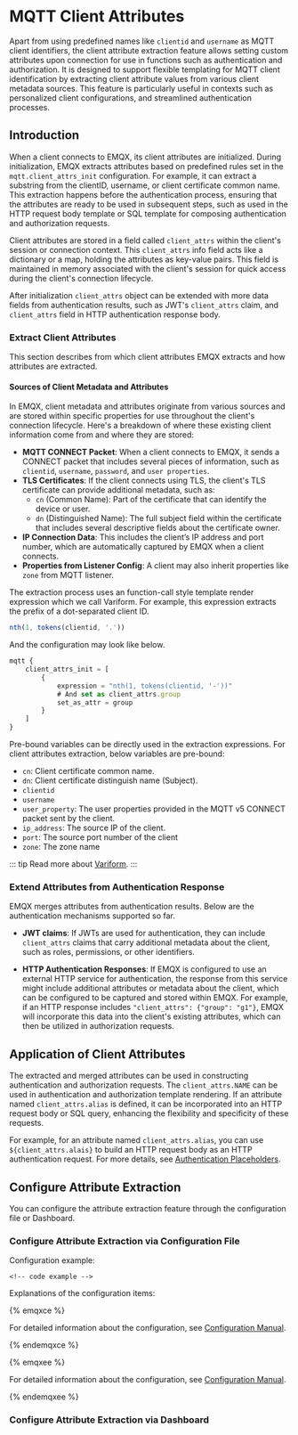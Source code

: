 # MQTT Client Attributes

Apart from using predefined names like `clientid` and `username` as MQTT client identifiers, the client attribute extraction feature allows setting custom attributes upon connection for use in functions such as authentication and authorization. It is designed to support flexible templating for MQTT client identification by extracting client attribute values from various client metadata sources. This feature is particularly useful in contexts such as personalized client configurations, and streamlined authentication processes.

## Introduction

When a client connects to EMQX, its client attributes are initialized. During initialization, EMQX extracts attributes based on predefined rules set in the `mqtt.client_attrs_init` configuration. For example, it can extract a substring from the clientID, username, or client certificate common name. This extraction happens before the authentication process, ensuring that the attributes are ready to be used in subsequent steps, such as used in the HTTP request body template or SQL template for composing authentication and authorization requests.

Client attributes are stored in a field called `client_attrs` within the client's session or connection context. This `client_attrs` info field acts like a dictionary or a map, holding the attributes as key-value pairs. This field is maintained in memory associated with the client's session for quick access during the client's connection lifecycle.

After initialization `client_attrs` object can be extended with more data fields from authentication results, such as JWT's `client_attrs` claim, and `client_attrs` field in HTTP authentication response body.

### Extract Client Attributes

This section describes from which client attributes EMQX extracts and how attributes are extracted.

#### Sources of Client Metadata and Attributes

In EMQX, client metadata and attributes originate from various sources and are stored within specific properties for use throughout the client's connection lifecycle.
Here's a breakdown of where these existing client information come from and where they are stored:

- **MQTT CONNECT Packet**: When a client connects to EMQX, it sends a CONNECT packet that includes several pieces of information, such as `clientid`, `username`, `password`, and `user properties`.
- **TLS Certificates**: If the client connects using TLS, the client's TLS certificate can provide additional metadata, such as:
  - `cn` (Common Name): Part of the certificate that can identify the device or user.
  - `dn` (Distinguished Name): The full subject field within the certificate that includes several descriptive fields about the certificate owner.
- **IP Connection Data**: This includes the client’s IP address and port number, which are automatically captured by EMQX when a client connects.
- **Properties from Listener Config**: A client may also inherit properties like `zone` from MQTT listener.

The extraction process uses an function-call style template render expression which we call Variform.
For example, this expression extracts the prefix of a dot-separated client ID.

```js
nth(1, tokens(clientid, '.'))
```

And the configuration may look like below.

```js
mqtt {
    client_attrs_init = [
        {
            expression = "nth(1, tokens(clientid, '-'))"
            # And set as client_attrs.group
            set_as_attr = group
        }
    ]
}
```

Pre-bound variables can be directly used in the extraction expressions.
For client attributes extraction, below variables are pre-bound:

- `cn`: Client certificate common name.
- `dn`: Client certificate distinguish name (Subject).
- `clientid`
- `username`
- `user_property`: The user properties provided in the MQTT v5 CONNECT packet sent by the client.
- `ip_address`: The source IP of the client.
- `port`: The source port number of the client
- `zone`: The zone name

::: tip
Read more about [Variform](../advanced/variform.md).
:::

### Extend Attributes from Authentication Response

EMQX merges attributes from authentication results. Below are the authentication mechanisms supported so far.

- **JWT claims**: If JWTs are used for authentication, they can include `client_attrs` claims that carry additional metadata about the client, such as roles, permissions, or other identifiers.

- **HTTP Authentication Responses**: If EMQX is configured to use an external HTTP service for authentication, the response from this service might include additional attributes or metadata about the client, which can be configured to be captured and stored within EMQX. For example, if an HTTP response includes `"client_attrs": {"group": "g1"}`, EMQX will incorporate this data into the client's existing attributes, which can then be utilized in authorization requests.

## Application of Client Attributes

The extracted and merged attributes can be used in constructing authentication and authorization requests. The `client_attrs.NAME` can be used in authentication and authorization template rendering. If an attribute named `client_attrs.alias` is defined, it can be incorporated into an HTTP request body or SQL query, enhancing the flexibility and specificity of these requests.

For example, for an attribute named `client_attrs.alias`, you can use `${client_attrs.alais}` to build an HTTP request body as an HTTP authentication request.  For more details, see [Authentication Placeholders](../access-control/authn/authn.md#authentication-placeholders).

## Configure Attribute Extraction

You can configure the attribute extraction feature through the configuration file or Dashboard.

### Configure Attribute Extraction via Configuration File

Configuration example:

```
<!-- code example -->
```

Explanations of the configuration items:



{% emqxce %}

For detailed information about the configuration, see [Configuration Manual](https://www.emqx.io/docs/en/v@CE_VERSION@/hocon/).

{% endemqxce %}

{% emqxee %}

For detailed information about the configuration, see [Configuration Manual](https://docs.emqx.com/en/enterprise/v@EE_VERSION@/hocon/).

{% endemqxee %}

### Configure Attribute Extraction via Dashboard

<!-- Add description after Frontend dev. Complete -->

